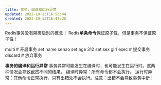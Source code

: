 ```yaml
---
title: 事务、编译和运行异常
updated: 2022-10-13T16:53:44
created: 2022-10-13T16:47:25
---
```


Redis事务没有隔离级别的概念！
Redis**单条命令**保证原子性，但是事务不保证原子性！

multi \# 开启事务
set name senao
set age 312
set sex girl
exec \# 提交事务
discard \# 放弃事务

**事务的编译和运行异常**
事务异常可能发生在编译时，也可能发生在运行时。这两种情况会导致截然不同的结果。
编译时异常：所有命令都不会执行。
运行时异常：其他命令正常执行，只有出错处不会执行。注意：出错不会导致事务中断！
